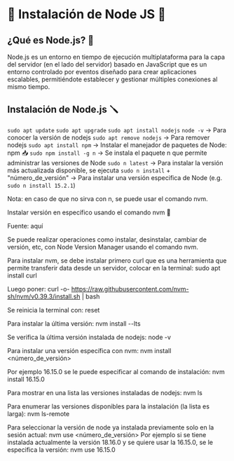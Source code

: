 # 🔨 Instalación de Node JS 🔨

## ¿Qué es Node.js? 📎

Node.js es un entorno en tiempo de ejecución multiplataforma para la capa del servidor (en el lado del servidor) basado en JavaScript que es un entorno controlado por eventos diseñado para crear aplicaciones escalables, permitiéndote establecer y gestionar múltiples conexiones al mismo tiempo.

## Instalación de Node.js 🪛
`sudo apt update`
`sudo apt upgrade`
`sudo apt install nodejs`
`node -v` -> Para conocer la versión de nodejs
`sudo apt remove nodejs` -> Para remover nodejs
`sudo apt install npm` -> Instalar el manejador de paquetes de Node: npm 📥 
`sudo npm install -g n` -> Se instala el paquete n que permite administrar las versiones de Node
`sudo n latest` -> Para instalar la versión más actualizada disponible, se ejecuta
`sudo n install` + "número_de_versión" -> Para instalar una versión especifica de Node (e.g. `sudo n install 15.2.1`)

Nota: en caso de que no sirva con n, se puede usar el comando nvm.
 
 
Instalar versión en específico usando el comando nvm 🔎
 
Fuente: aquí
 

Se puede realizar operaciones como instalar, desinstalar, cambiar de versión, etc, con Node Version Manager usando el comando nvm.
 
Para instalar nvm, se debe instalar primero curl que es una herramienta que permite transferir data desde un servidor, colocar en la terminal:
sudo apt install curl
 

Luego poner:
curl -o- https://raw.githubusercontent.com/nvm-sh/nvm/v0.39.3/install.sh | bash
 

Se reinicia la terminal con:
reset
 

Para instalar la última versión:
nvm install --lts 									
 

Se verifica la última versión instalada de nodejs:
node -v
 

Para instalar una versión específica con nvm:
nvm install <número_de_versión>
 
Por ejemplo 16.15.0 se le puede especificar al comando de instalación:
nvm install 16.15.0
 

Para mostrar en una lista las versiones instaladas de nodejs:
nvm ls
 

Para enumerar las versiones disponibles para la instalación (la lista es larga):
nvm ls-remote
 

Para seleccionar la versión de node ya instalada previamente solo en la sesión actual:
nvm use <número_de_versión>
Por ejemplo si se tiene instalada actualmente la versión 18.16.0 y se quiere usar la 16.15.0, se le especifica la versión:
nvm use 16.15.0